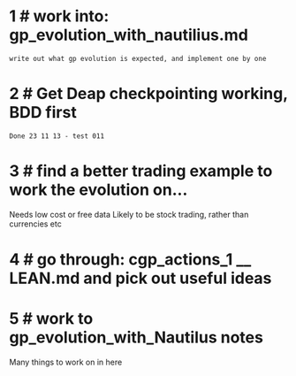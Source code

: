



# 1 # work into: gp_evolution_with_nautilius.md
    write out what gp evolution is expected, and implement one by one

# 2 # Get Deap checkpointing working, BDD first
    Done 23 11 13 - test 011

# 3 # find a better trading example to work the evolution on...
  Needs low cost or free data
  Likely to be stock trading, rather than currencies etc

# 4 # go through: cgp_actions_1 __ LEAN.md and pick out useful ideas

# 5 # work to gp_evolution_with_Nautilus notes
  Many things to work on in here
